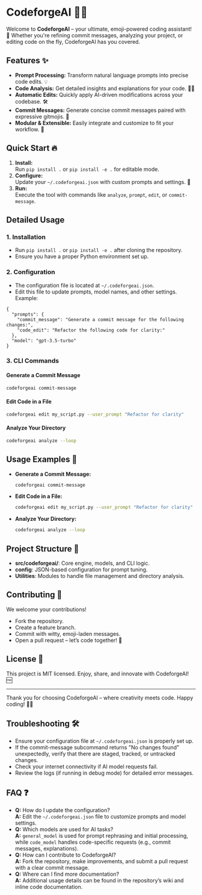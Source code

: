 # CodeforgeAI 🚀🤖

Welcome to **CodeforgeAI** – your ultimate, emoji-powered coding assistant! 🎉 Whether you're refining commit messages, analyzing your project, or editing code on the fly, CodeforgeAI has you covered. 

## Features ✨
- **Prompt Processing:** Transform natural language prompts into precise code edits. 💡
- **Code Analysis:** Get detailed insights and explanations for your code. 🕵️‍♂️
- **Automatic Edits:** Quickly apply AI-driven modifications across your codebase. 🛠️
- **Commit Messages:** Generate concise commit messages paired with expressive gitmojis. 🎯
- **Modular & Extensible:** Easily integrate and customize to fit your workflow. 🔌

## Quick Start 🔥
1. **Install:**  
   Run `pip install .` or `pip install -e .` for editable mode.
2. **Configure:**  
   Update your `~/.codeforgeai.json` with custom prompts and settings. 📝
3. **Run:**  
   Execute the tool with commands like `analyze`, `prompt`, `edit`, or `commit-message`.

## Detailed Usage

### 1. Installation
- Run `pip install .` or `pip install -e .` after cloning the repository.
- Ensure you have a proper Python environment set up.

### 2. Configuration
- The configuration file is located at `~/.codeforgeai.json`.
- Edit this file to update prompts, model names, and other settings. Example:
```
{
  "prompts": {
    "commit_message": "Generate a commit message for the following changes:",
    "code_edit": "Refactor the following code for clarity:"
  },
  "model": "gpt-3.5-turbo"
}
```

### 3. CLI Commands

#### Generate a Commit Message
```sh
codeforgeai commit-message
```

#### Edit Code in a File
```sh
codeforgeai edit my_script.py --user_prompt "Refactor for clarity"
```

#### Analyze Your Directory
```sh
codeforgeai analyze --loop
```

## Usage Examples 🤩
- **Generate a Commit Message:**  
  ```sh
  codeforgeai commit-message
  ```
- **Edit Code in a File:**  
  ```sh
  codeforgeai edit my_script.py --user_prompt "Refactor for clarity"
  ```
- **Analyze Your Directory:**  
  ```sh
  codeforgeai analyze --loop
  ```

## Project Structure 📁
- **src/codeforgeai/**: Core engine, models, and CLI logic.
- **config**: JSON-based configuration for prompt tuning.
- **Utilities**: Modules to handle file management and directory analysis.

## Contributing 💖
We welcome your contributions!  
- Fork the repository.
- Create a feature branch.
- Commit with witty, emoji-laden messages.
- Open a pull request – let’s code together! 🤝

## License 📜
This project is MIT licensed. Enjoy, share, and innovate with CodeforgeAI! 🆓

---

Thank you for choosing CodeforgeAI – where creativity meets code. Happy coding! 🎊💫

## Troubleshooting 🛠️
- Ensure your configuration file at `~/.codeforgeai.json` is properly set up.
- If the commit-message subcommand returns "No changes found" unexpectedly, verify that there are staged, tracked, or untracked changes.
- Check your internet connectivity if AI model requests fail.
- Review the logs (if running in debug mode) for detailed error messages.

## FAQ ❓
- **Q:** How do I update the configuration?  
  **A:** Edit the `~/.codeforgeai.json` file to customize prompts and model settings.
- **Q:** Which models are used for AI tasks?  
  **A:** `general_model` is used for prompt rephrasing and initial processing, while `code_model` handles code-specific requests (e.g., commit messages, explanations).
- **Q:** How can I contribute to CodeforgeAI?  
  **A:** Fork the repository, make improvements, and submit a pull request with a clear commit message.
- **Q:** Where can I find more documentation?  
  **A:** Additional usage details can be found in the repository’s wiki and inline code documentation.

